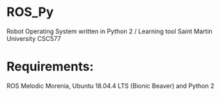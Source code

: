 # ROS_Py
Robot Operating System written in Python 2 / Learning tool Saint Martin University CSC577

# Requirements:

ROS Melodic Morenia, Ubuntu 18.04.4 LTS (Bionic Beaver) and Python 2
